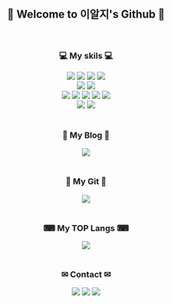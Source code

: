 <div align="center">
<h2 align="center"> 
  🎈 Welcome to 이알지's Github 🎈
</h2>
</div>

<br>

<h3 align="center"> 
  💻 My skils 💻 
</h3>
<div align="center">
  <img src="https://img.shields.io/badge/java-%23ED8B00.svg?style=for-the-badge&logo=openjdk&logoColor=white">
  <img src="https://img.shields.io/badge/Spring-6DB33F?style=for-the-badge&logo=Spring&logoColor=white"> 
  <img src="https://img.shields.io/badge/Eclipse-FE7A16.svg?style=for-the-badge&logo=Eclipse&logoColor=white">
  <img src="https://img.shields.io/badge/apache tomcat-F8DC75?style=for-the-badge&logo=apachetomcat&logoColor=white"> 
  <br>
  <img src="https://img.shields.io/badge/oracle-F80000?style=for-the-badge&logo=oracle&logoColor=white"> 
  <img src="https://img.shields.io/badge/postgres-%23316192.svg?style=for-the-badge&logo=postgresql&logoColor=white">  
  <br>
  <img src="https://img.shields.io/badge/html5-E34F26?style=for-the-badge&logo=html5&logoColor=white"> 
  <img src="https://img.shields.io/badge/css-1572B6?style=for-the-badge&logo=css3&logoColor=white"> 
  <img src="https://img.shields.io/badge/javascript-F7DF1E?style=for-the-badge&logo=javascript&logoColor=black"> 
  <img src="https://img.shields.io/badge/jquery-0769AD?style=for-the-badge&logo=jquery&logoColor=white"> 
  <img src="https://img.shields.io/badge/bootstrap-7952B3?style=for-the-badge&logo=bootstrap&logoColor=white">
  <br>
  <img src="https://img.shields.io/badge/github-181717?style=for-the-badge&logo=github&logoColor=white"> 
  <img src="https://img.shields.io/badge/git-F05032?style=for-the-badge&logo=git&logoColor=white"> 
</div>
<br>

<h3 align="center">
  💾 My Blog 💾
</h3>
<div align="center">
  <a href="https://dev-linda.tistory.com">
    <img src="https://img.shields.io/badge/Tistory-CD040B.svg?style=for-the-badge&logo=Tistory&logoColor=white" />
  </a>
</div>
<br>

<h3 align="center">
  📝 My Git 📝
</h3>
<div align="center"> 
  <img src="https://github-readme-stats.vercel.app/api?username=ohohdmswl&show_icons=true&theme=radical"/>
</div>
<br>

<h3 align="center">
  ⌨ My TOP Langs ⌨
</h3>
<div align="center">
  <img src="https://github-readme-stats.vercel.app/api/top-langs/?username=ohohdmswl&layout=compact"/>
</div>
<br>

<h3 align="center">
  ✉ Contact ✉
</h3>
<div align="center">
  <img src="https://img.shields.io/badge/ohohdmswlgd@gmail.com-EA4335.svg?style=for-the-badge&logo=Gmail&logoColor=white"/>
  <img src="https://img.shields.io/badge/ohohdmswl@naver.com-03C75A.svg?style=for-the-badge&logo=Naver&logoColor=white"/>
  <a href="https://dev-linda.tistory.com">
    <img src="https://img.shields.io/badge/Tistory-CD040B.svg?style=for-the-badge&logo=Tistory&logoColor=white" />
  </a>
</div>


